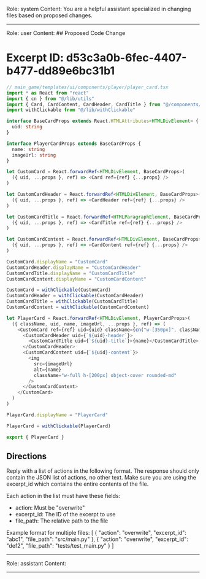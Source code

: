 Role: system
Content: You are a helpful assistant specialized in changing files based on proposed changes.
__________________
Role: user
Content: ## Proposed Code Change
# Excerpt ID: d53c3a0b-6fec-4407-b477-dd89e6bc31b1
```typescript
// main_game/templates/ui/components/player/player_card.tsx
import * as React from "react"
import { cn } from "@/lib/utils"
import { Card, CardContent, CardHeader, CardTitle } from "@/components/ui/card"
import withClickable from "@/lib/withClickable"

interface BaseCardProps extends React.HTMLAttributes<HTMLDivElement> {
  uid: string
}

interface PlayerCardProps extends BaseCardProps {
  name: string
  imageUrl: string
}

let CustomCard = React.forwardRef<HTMLDivElement, BaseCardProps>(
  ({ uid, ...props }, ref) => <Card ref={ref} {...props} />
)

let CustomCardHeader = React.forwardRef<HTMLDivElement, BaseCardProps>(
  ({ uid, ...props }, ref) => <CardHeader ref={ref} {...props} />
)

let CustomCardTitle = React.forwardRef<HTMLParagraphElement, BaseCardProps>(
  ({ uid, ...props }, ref) => <CardTitle ref={ref} {...props} />
)

let CustomCardContent = React.forwardRef<HTMLDivElement, BaseCardProps>(
  ({ uid, ...props }, ref) => <CardContent ref={ref} {...props} />
)

CustomCard.displayName = "CustomCard"
CustomCardHeader.displayName = "CustomCardHeader"
CustomCardTitle.displayName = "CustomCardTitle"
CustomCardContent.displayName = "CustomCardContent"

CustomCard = withClickable(CustomCard)
CustomCardHeader = withClickable(CustomCardHeader)
CustomCardTitle = withClickable(CustomCardTitle)
CustomCardContent = withClickable(CustomCardContent)

let PlayerCard = React.forwardRef<HTMLDivElement, PlayerCardProps>(
  ({ className, uid, name, imageUrl, ...props }, ref) => (
    <CustomCard ref={ref} uid={uid} className={cn("w-[350px]", className)} {...props}>
      <CustomCardHeader uid={`${uid}-header`}>
        <CustomCardTitle uid={`${uid}-title`}>{name}</CustomCardTitle>
      </CustomCardHeader>
      <CustomCardContent uid={`${uid}-content`}>
        <img
          src={imageUrl}
          alt={name}
          className="w-full h-[200px] object-cover rounded-md"
        />
      </CustomCardContent>
    </CustomCard>
  )
)

PlayerCard.displayName = "PlayerCard"

PlayerCard = withClickable(PlayerCard)

export { PlayerCard }
```

## Directions
Reply with a list of actions in the following format. The response should only contain the JSON list of actions, no other text.
Make sure you are using the excerpt_id which contains the entire contents of the file.

Each action in the list must have these fields:
- action: Must be "overwrite"
- excerpt_id: The ID of the excerpt to use
- file_path: The relative path to the file

Example format for multiple files:
[
    {
        "action": "overwrite",
        "excerpt_id": "abc1",
        "file_path": "src/main.py"
    },
    {
        "action": "overwrite",
        "excerpt_id": "def2",
        "file_path": "tests/test_main.py"
    }
]
__________________
Role: assistant
Content: 
__________________
